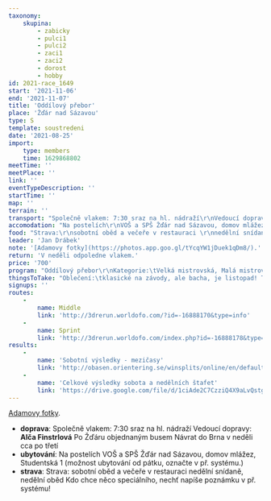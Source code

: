 ```yaml
---
taxonomy:
    skupina:
        - zabicky
        - pulci1
        - pulci2
        - zaci1
        - zaci2
        - dorost
        - hobby
id: 2021-race_1649
start: '2021-11-06'
end: '2021-11-07'
title: 'Oddílový přebor'
place: 'Žďár nad Sázavou'
type: S
template: soustredeni
date: '2021-08-25'
import:
    type: members
    time: 1629868802
meetTime: ''
meetPlace: ''
link: ''
eventTypeDescription: ''
startTime: ''
map: ''
terrain: ''
transport: "Společně vlakem: 7:30 sraz na hl. nádraží\r\nVedoucí dopravy: **Alča Finstrlová**\r\nPo Žďáru objednaným busem\r\nNávrat do Brna v neděli cca po třetí"
accomodation: "Na postelích\r\nVOŠ a SPŠ Žďár nad Sázavou, domov mlážez, Studentská 1 (možnost ubytování od pátku, označte v př. systému.)"
food: "Strava:\r\nsobotní oběd a večeře v restauraci \r\nnedělní snídaně, nedělní oběd\r\nKdo chce něco speciálního, nechť napíše poznámku v př. systému!"
leader: 'Jan Drábek'
note: '[Adamovy fotky](https://photos.app.goo.gl/tYcqYW1jDuek1qDm8/).'
return: 'V neděli odpoledne vlakem.'
price: '700'
program: "Oddílový přebor\r\nKategorie:\tVelká mistrovská, Malá mistrovská, Veteránský pohár, Závod nadějí, Nováčkovský kufr\r\n\r\nTratě: \r\n1. etapa: Krátká trať staví Ondra Hlaváč, [Babín](https://mapy.orientacnisporty.cz/data/jpg/11581X.jpg) 10, 1:10 000, e=5m, PZR, 2021\r\n2. etapa: sprint staví Ondra Hlaváč, Mapa: [Klafar](https://mapy.orientacnisporty.cz/cs/maps/9032/info_table), 1:4 000, e = 2,5m, PZR, 2017\r\nNeděle: štafety: staví Danáč,[Babín](https://mapy.orientacnisporty.cz/data/jpg/11581X.jpg) 10, 1:10 000, e=5m, PZR, 2021\r\n\r\n[Startovka](https://drive.google.com/file/d/1Oe4KNoWcibxa-2LP6mbuOX_4KXAgtIUA/view?fbclid=IwAR0HUkcd_fnNDP7W4yKy15JAxs0FKsw1TekMkQFvWQlwXYNVSwCFwYIS2CY)."
thingsToTake: "Oblečení:\tklasické na závody, ale bacha, je listopad! Tak určitě nějaké vrstvy navíc, jdeme 2x do lesa a jednou do města. Strávíme nějaký čas venku - vemte zimní oblečení! (V neděli musíme z ubytování odejít už ráno, věci si můžeme nechat na ubytku. Postavíme oddílové tunely.)"
signups: ''
routes:
    -
        name: Middle
        link: 'http://3drerun.worldofo.com/?id=-16888170&type=info'
    -
        name: Sprint
        link: 'http://3drerun.worldofo.com/index.php?id=-16888178&type=info'
results:
    -
        name: 'Sobotní výsledky - mezičasy'
        link: 'http://obasen.orientering.se/winsplits/online/en/default.asp?page=classes&databaseId=78502'
    -
        name: 'Celkové výsledky sobota a nedělních štafet'
        link: 'https://drive.google.com/file/d/1ciAde2C7CzziQ4X9aLvQstgKqXIwoSKw/view?usp=sharing'
---
```


[Adamovy fotky](https://photos.app.goo.gl/tYcqYW1jDuek1qDm8/).
* **doprava**: Společně vlakem: 7:30 sraz na hl. nádraží
Vedoucí dopravy: **Alča Finstrlová**
Po Žďáru objednaným busem
Návrat do Brna v neděli cca po třetí
* **ubytování**: Na postelích
VOŠ a SPŠ Žďár nad Sázavou, domov mlážez, Studentská 1 (možnost ubytování od pátku, označte v př. systému.)
* **strava**: Strava:
sobotní oběd a večeře v restauraci 
nedělní snídaně, nedělní oběd
Kdo chce něco speciálního, nechť napíše poznámku v př. systému!
